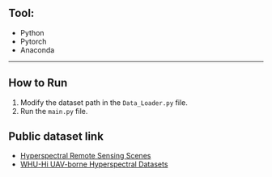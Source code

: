 ## **Tool**:
- Python
- Pytorch
- Anaconda

---

## **How to Run**
1. Modify the dataset path in the `Data_Loader.py` file.
2. Run the `main.py` file.

## **Public dataset link**
- [Hyperspectral Remote Sensing Scenes](https://www.ehu.eus/ccwintco/index.php?title=Hyperspectral_Remote_Sensing_Scenes)
- [WHU-Hi UAV-borne Hyperspectral Datasets](https://rsidea.whu.edu.cn/resource_WHUHi_sharing.htm)
